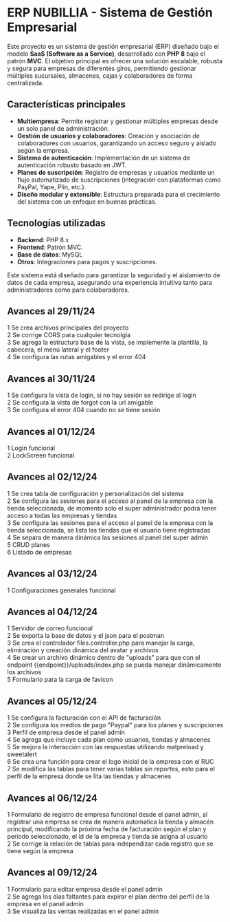 # ERP NUBILLIA - Sistema de Gestión Empresarial

Este proyecto es un sistema de gestión empresarial (ERP) diseñado bajo el modelo **SaaS (Software as a Service)**, desarrollado con **PHP 8** bajo el patrón **MVC**. El objetivo principal es ofrecer una solución escalable, robusta y segura para empresas de diferentes giros, permitiendo gestionar múltiples sucursales, almacenes, cajas y colaboradores de forma centralizada.

## Características principales
- **Multiempresa**: Permite registrar y gestionar múltiples empresas desde un solo panel de administración.
- **Gestión de usuarios y colaboradores**: Creación y asociación de colaboradores con usuarios, garantizando un acceso seguro y aislado según la empresa.
- **Sistema de autenticación**: Implementación de un sistema de autenticación robusto basado en JWT.
- **Planes de suscripción**: Registro de empresas y usuarios mediante un flujo automatizado de suscripciones (integración con plataformas como PayPal, Yape, Plin, etc.).
- **Diseño modular y extensible**: Estructura preparada para el crecimiento del sistema con un enfoque en buenas prácticas.

## Tecnologías utilizadas
- **Backend**: PHP 8.x
- **Frontend**: Patrón MVC.
- **Base de datos**: MySQL
- **Otros**: Integraciones para pagos y suscripciones.

Este sistema está diseñado para garantizar la seguridad y el aislamiento de datos de cada empresa, asegurando una experiencia intuitiva tanto para administradores como para colaboradores.

## Avances al 29/11/24
1 Se crea archivos principales del proyecto  
2 Se corrige CORS para cualquier tecnolgía  
3 Se agrega la estructura base de la vista, se implemente la plantilla, la cabecera, el menú lateral y el footer  
4 Se configura las rutas amigables y el error 404

## Avances al 30/11/24
1 Se configura la vista de login, si no hay sesión se redirige al login  
2 Se configura la vista de forgot con la url amigable  
3 Se configura el error 404 cuando no se tiene sesión

## Avances al 01/12/24
1 Login funcional  
2 LockScreen funcional

## Avances al 02/12/24
1 Se crea tabla de configuración y personalización del sistema  
2 Se configura las sesiones para el acceso al panel de la empresa con la tienda seleccionada, de momento solo el super administrador podrá tener acceso a todas las empresas y tiendas  
3 Se configura las sesiones para el acceso al panel de la empresa con la tienda seleccionada, se lista las tiendas que el usuario tiene registradas  
4 Se separa de manera dinámica las sesiones al panel del super admin  
5 CRUD planes  
6 Listado de empresas

## Avances al 03/12/24
1 Configuraciones generales funcional  

## Avances al 04/12/24
1 Servidor de correo funcional  
2 Se exporta la base de datos y el json para el postman  
3 Se crea el controlador files.controller.php para manejar la carga, eliminación y creación dinámica del avatar y archivos  
4 Se crear un archivo dinámico dentro de "uploads" para que con el endpoint {{endpoint}}/uploads/index.php se pueda manejar dinámicamente los archivos  
5 Formulario para la carga de favicon

## Avances al 05/12/24
1 Se configura la facturación con el API de facturación  
2 Se configura los medios de pago "Paypal" para los planes y suscripciones  
3 Perfil de empresa desde el panel admin  
4 Se agrega que incluye cada plan como usuarios, tiendas y almacenes  
5 Se mejora la interacción con las respuestas utilizando matpreload y sweetalert  
6 Se crea una función para crear el logo inicial de la empresa con el RUC  
7 Se modifica las tablas para tener varias tablas sin reportes, esto para el perfil de la empresa donde se lita las tiendas y almacenes

## Avances al 06/12/24
1 Formulario de registro de empresa funcional desde el panel admin, al registrar una empresa se crea de manera automatica la tienda y almacén principal, modificando la próxima fecha de facturación según el plan y periodo seleccionado, el id de la empresa y tienda se asigna al usuario  
2 Se corrige la relación de tablas para independizar cada registro que se tiene según la empresa

## Avances al 09/12/24
1 Formulario para editar empresa desde el panel admin  
2 Se agrega los días faltantes para expirar el plan dentro del perfil de la empresa en el panel admin  
3 Se visualiza las ventas realizadas en el panel admin